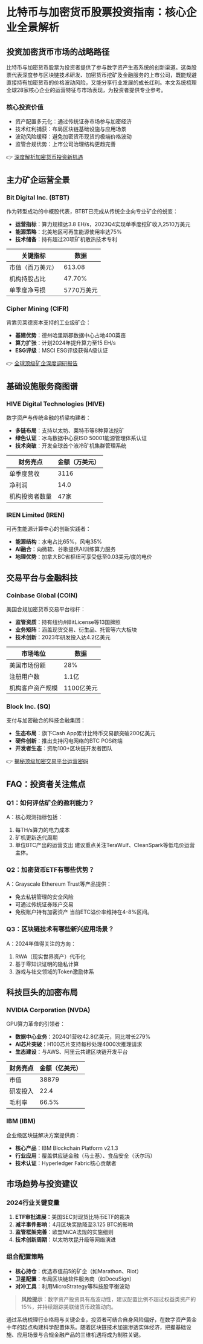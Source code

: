 # 比特币与加密货币股票投资指南：核心企业全景解析

## 投资加密货币市场的战略路径

比特币与加密货币股票为投资者提供了参与数字资产生态系统的创新渠道。这类股票代表深度参与区块链技术研发、加密货币挖矿及金融服务的上市公司，既能规避直接持有加密货币的价格波动风险，又能分享行业发展的成长红利。本文系统梳理全球28家核心企业的运营特征与市场表现，为投资者提供专业参考。

### 核心投资价值
- 资产配置多元化：通过传统证券市场参与加密经济
- 技术红利捕获：布局区块链基础设施与应用场景
- 波动风险缓释：避免加密货币现货的极端价格波动
- 监管合规优势：上市公司治理结构更趋完善

👉 [深度解析加密货币投资新机遇](https://bit.ly/okx_welcome)

## 主力矿企运营全景

### Bit Digital Inc. (BTBT)
作为转型成功的中概股代表，BTBT已完成从传统企业向专业矿企的蜕变：
- **运营指标**：算力规模达3.8 EH/s，2023Q4实现单季度挖矿收入2510万美元
- **能源策略**：北美地区可再生能源使用率达75%
- **技术储备**：持有超过20项矿机散热技术专利

| 关键指标        | 数据       |
|-----------------|------------|
| 市值（百万美元） | 613.08     |
| 机构持股占比     | 47.70%     |
| 单季度净亏损     | 5770万美元 |

### Cipher Mining (CIFR)
背靠贝莱德资本支持的工业级矿企：
- **基建优势**：德州哈里斯郡数据中心占地400英亩
- **算力扩张**：计划2024年提升算力至15 EH/s
- **ESG评级**：MSCI ESG评级获得A级认证

👉 [全球顶级矿企深度调研报告](https://bit.ly/okx_welcome)

## 基础设施服务商图谱

### HIVE Digital Technologies (HIVE)
数字资产与传统金融的桥梁构建者：
- **多链布局**：支持以太坊、莱特币等8种算法挖矿
- **绿色认证**：冰岛数据中心获ISO 50001能源管理体系认证
- **技术突破**：开发全球首个液冷矿机集群管理系统

| 财务亮点        | 金额（万美元） |
|-----------------|----------------|
| 单季度营收       | 3116           |
| 净利润           | 14.0           |
| 机构投资者数量   | 47家           |

### IREN Limited (IREN)
可再生能源计算中心的创新实践者：
- **能源结构**：水电占比65%，风电35%
- **AI融合**：向微软、谷歌提供AI训练算力服务
- **地理优势**：加拿大BC省枢纽可享受低至0.03美元/度的电价

## 交易平台与金融科技

### Coinbase Global (COIN)
美国合规加密货币交易平台标杆：
- **监管资质**：持有纽约州BitLicense等13国牌照
- **业务矩阵**：涵盖现货交易、衍生品、托管等六大板块
- **技术创新**：2023年研发投入达4.2亿美元

| 市场地位        | 数据       |
|-----------------|------------|
| 美国市场份额     | 28%        |
| 注册用户数       | 1.1亿      |
| 机构客户资产规模 | 1100亿美元 |

### Block Inc. (SQ)
支付与加密融合的科技金融集团：
- **生态布局**：旗下Cash App累计比特币交易额突破200亿美元
- **硬件创新**：推出支持闪电网络的BTC POS终端
- **开发者生态**：资助100+区块链开发者团队

👉 [揭秘顶级加密交易平台运营密码](https://bit.ly/okx_welcome)

## FAQ：投资者关注焦点

### Q1：如何评估矿企的盈利能力？
A：核心观测指标包括：
1. 每TH/s算力的电力成本
2. 矿机更新迭代周期
3. 单位BTC产出的运营支出
建议重点关注TeraWulf、CleanSpark等低电价运营主体。

### Q2：加密货币ETF有哪些优势？
A：Grayscale Ethereum Trust等产品提供：
- 免去私钥管理的安全风险
- 可通过传统证券账户交易
- 免税账户持有加密资产
当前ETC溢价率维持在4-8%区间。

### Q3：区块链技术有哪些新兴应用场景？
A：2024年值得关注的方向：
1. RWA（现实世界资产）代币化
2. 基于零知识证明的隐私计算
3. 游戏与社交领域的Token激励体系

## 科技巨头的加密布局

### NVIDIA Corporation (NVDA)
GPU算力革命的引领者：
- **数据中心业务**：2024Q1营收42.8亿美元，同比增长279%
- **AI芯片突破**：H100芯片支持每秒处理4000次推理请求
- **生态建设**：与AWS、阿里云共建区块链开发平台

| 财务亮点        | 金额（亿美元） |
|-----------------|----------------|
| 市值             | 38879          |
| 研发投入         | 22.4           |
| 毛利率           | 66.5%          |

### IBM (IBM)
企业级区块链解决方案提供商：
- **核心产品**：IBM Blockchain Platform v2.1.3
- **行业应用**：覆盖供应链金融（马士基）、食品安全（沃尔玛）
- **技术认证**：Hyperledger Fabric核心贡献者

## 市场趋势与投资建议

### 2024行业关键变量
1. **ETF审批进展**：美国SEC对现货比特币ETF的裁决
2. **减半事件影响**：4月区块奖励降至3.125 BTC的影响
3. **监管框架完善**：欧盟MiCA法规的实施细则
4. **技术创新周期**：以太坊坎昆升级等网络演进

### 组合配置策略
- **核心持仓**：优选市值前5的矿企（如Marathon、Riot）
- **卫星配置**：布局区块链软件服务商（如DocuSign）
- **对冲工具**：利用MicroStrategy等科技股平衡波动

> **风险提示**：数字资产投资具有高波动性，建议配置比例不超过权益类资产的15%，并持续跟踪美联储货币政策动向。

通过系统梳理行业格局与关键企业，投资者可结合自身风险偏好，在数字资产黄金十年的起点构建科学配置体系。随着区块链技术加速渗透实体经济，把握基础设施、应用场景与合规金融产品的三维机遇将成为制胜关键。